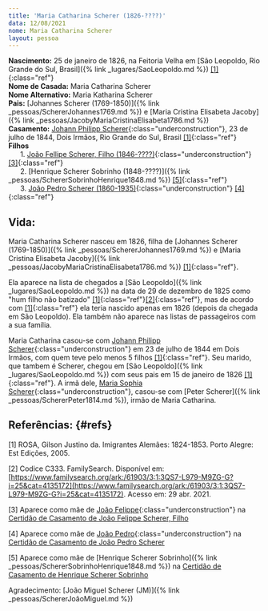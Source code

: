 ```yaml
---
title: 'Maria Catharina Scherer (1826-????)'
data: 12/08/2021
nome: Maria Catharina Scherer
layout: pessoa
---
```


**Nascimento:** 25 de janeiro de 1826, na Feitoria Velha em [São Leopoldo, Rio Grande do Sul, Brasil]({% link _lugares/SaoLeopoldo.md %}) [[1]](#refs){:class="ref"}<br/>
**Nome de Casada:** Maria Catharina Scherer<br/>
**Nome Alternativo:** Maria Katharina Scherer<br/>
**Pais:** [Johannes Scherer (1769-1850)]({% link _pessoas/SchererJohannes1769.md %}) e [Maria Cristina Elisabeta Jacoby]({% link _pessoas/JacobyMariaCristinaElisabeta1786.md %})<br/>
**Casamento:** [Johann Philipp Scherer](){:class="underconstruction"}, 23 de julho de 1844, Dois Irmãos, Rio Grande do Sul, Brasil [[1]](#refs){:class="ref"}<br/>
**Filhos**<br/>
&nbsp;&nbsp;&nbsp;&nbsp;&nbsp;&nbsp;1. [João Fellipe Scherer, Filho (1846-????)](){:class="underconstruction"} [[3]](#refs){:class="ref"}<br/>
&nbsp;&nbsp;&nbsp;&nbsp;&nbsp;&nbsp;2. [Henrique Scherer Sobrinho (1848-????)]({% link _pessoas/SchererSobrinhoHenrique1848.md %}) [[5]](#refs){:class="ref"}<br/>
&nbsp;&nbsp;&nbsp;&nbsp;&nbsp;&nbsp;3. [João Pedro Scherer (1860-1935)](){:class="underconstruction"} [[4]](#refs){:class="ref"}<br/>

## Vida:

Maria Catharina Scherer nasceu em 1826, filha de [Johannes Scherer (1769-1850)]({% link _pessoas/SchererJohannes1769.md %}) e [Maria Cristina Elisabeta Jacoby]({% link _pessoas/JacobyMariaCristinaElisabeta1786.md %}) [[1]](#refs){:class="ref"}.

Ela aparece na lista de chegados a [São Leopoldo]({% link _lugares/SaoLeopoldo.md %}) na data de 29 de dezembro de 1825 como "hum filho não batizado" [[1]](#refs){:class="ref"}[[2]](#refs){:class="ref"}, mas de acordo com [[1]](#refs){:class="ref"} ela teria nascido apenas em 1826 (depois da chegada em São Leopoldo). Ela também não aparece nas listas de passageiros com a sua família.

Maria Catharina casou-se com [Johann Philipp Scherer](){:class="underconstruction"} em 23 de julho de 1844 em Dois Irmãos, com quem teve pelo menos 5 filhos [[1]](#refs){:class="ref"}. Seu marido, que tambem é Scherer, chegou em [São Leopoldo]({% link _lugares/SaoLeopoldo.md %}) com seus pais em 15 de janeiro de 1826 [[1]](#refs){:class="ref"}. A irmã dele, [Maria Sophia Scherer](){:class="underconstruction"}, casou-se com [Peter Scherer]({% link _pessoas/SchererPeter1814.md %}), irmão de Maria Catharina.


## Referências: {#refs}

[1] ROSA, Gilson Justino da. Imigrantes Alemães: 1824-1853. Porto Alegre: Est Edições, 2005.

[2] Codice C333. FamilySearch. Disponível em: [https://www.familysearch.org/ark:/61903/3:1:3QS7-L979-M9ZG-G?i=25&cat=4135172](https://www.familysearch.org/ark:/61903/3:1:3QS7-L979-M9ZG-G?i=25&cat=4135172). Acesso em: 29 abr. 2021.

[3] Aparece como mãe de [João Felippe](){:class="underconstruction"} na [Certidão de Casamento de João Felippe Scherer, Filho](https://drive.google.com/file/d/1p4M8DUsU9GNsAWEV59vBZbuXi9qvTQVs/view?usp=sharing)

[4] Aparece como mãe de [João Pedro](){:class="underconstruction"} na [Certidão de Casamento de João Pedro Scherer](https://drive.google.com/file/d/1HUZo4H1sPn6fCk7KDGCS2A9B5euiAY8E/view?usp=sharing)

[5] Aparece como mãe de [Henrique Scherer Sobrinho]({% link _pessoas/SchererSobrinhoHenrique1848.md %}) na [Certidão de Casamento de Henrique Scherer Sobrinho](https://www.familysearch.org/ark:/61903/3:1:3QS7-89L8-X2PY?i=44)

Agradecimento: [João Miguel Scherer (JM)]({% link _pessoas/SchererJoãoMiguel.md %})
